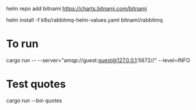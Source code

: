 helm repo add bitnami https://charts.bitnami.com/bitnami

helm install -f k8s/rabbitmq-helm-values.yaml bitnami/rabbitmq 

# To run 
cargo run -- --server="amqp://guest:guest@127.0.0.1:5672//" --level=INFO

# Test quotes
cargo run --bin quotes